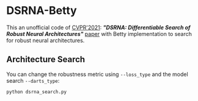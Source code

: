 # DSRNA-Betty

This an unofficial code of [CVPR'2021](https://openaccess.thecvf.com/CVPR2021): ***"DSRNA: Differentiable Search of Robust Neural Architectures"*** [paper](https://openaccess.thecvf.com/content/CVPR2021/papers/Hosseini_DSRNA_Differentiable_Search_of_Robust_Neural_Architectures_CVPR_2021_paper.pdf)   with Betty implementation to search for robust neural architectures.

## Architecture Search

You can change the robustness metric using ```--loss_type``` and the model search ```--darts_type```:

```python dsrna_search.py```
